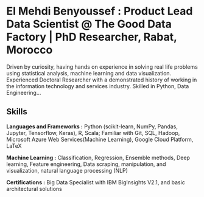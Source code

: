 # El Mehdi Benyoussef : Product Lead Data Scientist @ The Good Data Factory | PhD Researcher, Rabat, Morocco

Driven by curiosity, having hands on experience in solving real life problems using statistical analysis, machine learning and data visualization. Experienced Doctoral Researcher with a demonstrated history of working in the information technology and services industry. Skilled in Python, Data Engineering...

## Skills

**Languages and Frameworks :** Python (scikit-learn, NumPy, Pandas, Jupyter, Tensorflow, Keras), R, Scala; Familiar with Git, SQL, Hadoop, Microsoft Azure Web Services(Machine Learning), Google Cloud Platform, LaTeX

**Machine Learning :** Classification, Regression, Ensemble methods, Deep learning, Feature engineering, Data scraping, manipulation, and visualization, natural language processing (NLP)

**Certifications :** Big Data Specialist with IBM BigInsights V2.1, and basic architectural solutions
